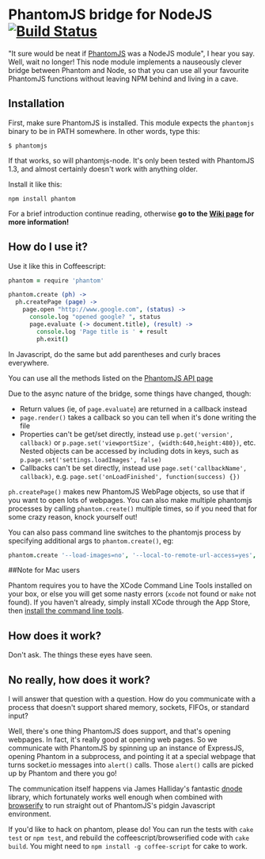 # PhantomJS bridge for NodeJS [![Build Status](https://secure.travis-ci.org/endel/phantomjs-node.png)](http://travis-ci.org/endel/phantomjs-node)

"It sure would be neat if [PhantomJS](http://www.phantomjs.org/) was a NodeJS module", I hear you say. Well, wait no longer! This node module implements a nauseously clever bridge between Phantom and Node, so that you can use all your favourite PhantomJS functions without leaving NPM behind and living in a cave.

## Installation

First, make sure PhantomJS is installed. This module expects the ```phantomjs``` binary to be in PATH somewhere. In other words, type this:

    $ phantomjs

If that works, so will phantomjs-node. It's only been tested with PhantomJS 1.3, and almost certainly doesn't work with anything older.

Install it like this:

    npm install phantom
    
    
For a brief introduction continue reading, otherwise **go to the [Wiki page](https://github.com/sgentle/phantomjs-node/wiki) for more information!**


## How do I use it?

Use it like this in Coffeescript:

```coffeescript
phantom = require 'phantom'

phantom.create (ph) ->
  ph.createPage (page) ->
    page.open "http://www.google.com", (status) ->
      console.log "opened google? ", status
      page.evaluate (-> document.title), (result) ->
        console.log 'Page title is ' + result
        ph.exit()
```

In Javascript, do the same but add parentheses and curly braces everywhere.

You can use all the methods listed on the [PhantomJS API page](https://github.com/ariya/phantomjs/wiki/API-Reference)


Due to the async nature of the bridge, some things have changed, though:

* Return values (ie, of ```page.evaluate```) are returned in a callback instead
* ```page.render()``` takes a callback so you can tell when it's done writing the file
* Properties can't be get/set directly, instead use ```p.get('version', callback)``` or ```p.page.set('viewportSize', {width:640,height:480})```, etc. Nested objects can be accessed by including dots in keys, such as ```p.page.set('settings.loadImages', false)```
* Callbacks can't be set directly, instead use ```page.set('callbackName', callback)```, e.g. ```page.set('onLoadFinished', function(success) {})```

```ph.createPage()``` makes new PhantomJS WebPage objects, so use that if you want to open lots of webpages. You can also make multiple phantomjs processes by calling ```phantom.create()``` multiple times, so if you need that for some crazy reason, knock yourself out!

You can also pass command line switches to the phantomjs process by specifying additional args to ```phantom.create()```, eg:

```coffeescript
phantom.create '--load-images=no', '--local-to-remote-url-access=yes', (page) ->
```

##Note for Mac users

Phantom requires you to have the XCode Command Line Tools installed on your box, or else you will get some nasty errors (`xcode` not found or `make` not found).  If you haven't already, simply install XCode through the App Store, then [install the command line tools](http://stackoverflow.com/questions/6767481/where-can-i-find-make-program-for-mac-os-x-lion).  

## How does it work?

Don't ask. The things these eyes have seen.

## No really, how does it work?

I will answer that question with a question. How do you communicate with a process that doesn't support shared memory, sockets, FIFOs, or standard input?

Well, there's one thing PhantomJS does support, and that's opening webpages. In fact, it's really good at opening web pages. So we communicate with PhantomJS by spinning up an instance of ExpressJS, opening Phantom in a subprocess, and pointing it at a special webpage that turns socket.io messages into ```alert()``` calls. Those ```alert()``` calls are picked up by Phantom and there you go!

The communication itself happens via James Halliday's fantastic [dnode](https://github.com/substack/dnode) library, which fortunately works well enough when combined with [browserify](https://github.com/substack/node-browserify) to run straight out of PhantomJS's pidgin Javascript environment.

If you'd like to hack on phantom, please do! You can run the tests with ```cake test``` or ```npm test```, and rebuild the coffeescript/browserified code with ```cake build```. You might need to ```npm install -g coffee-script``` for cake to work.
